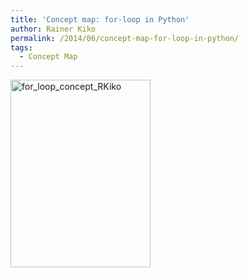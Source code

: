 ```yaml
---
title: 'Concept map: for-loop in Python'
author: Rainer Kiko
permalink: /2014/06/concept-map-for-loop-in-python/
tags:
  - Concept Map
---
```

[<img class="alignnone size-medium wp-image-7892" alt="for_loop_concept_RKiko" src="http://teaching.software-carpentry.org/wp-content/uploads/2014/06/for_loop_concept_RKiko1-e1403438304969-224x300.jpg" width="224" height="300" />][1]

 [1]: http://teaching.software-carpentry.org/wp-content/uploads/2014/06/for_loop_concept_RKiko1-e1403438304969.jpg
